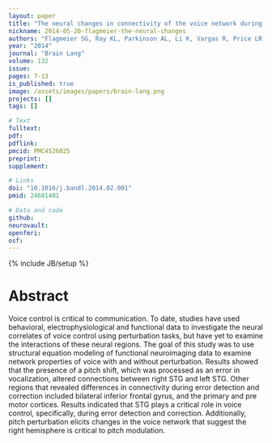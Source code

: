 ```yaml
---
layout: paper
title: "The neural changes in connectivity of the voice network during voice pitch perturbation."
nickname: 2014-05-20-flagmeier-the-neural-changes
authors: "Flagmeier SG, Ray KL, Parkinson AL, Li K, Vargas R, Price LR, Laird AR, Larson CR, Robin DA"
year: "2014"
journal: "Brain Lang"
volume: 132
issue: 
pages: 7-13
is_published: true
image: /assets/images/papers/brain-lang.png
projects: []
tags: []

# Text
fulltext:
pdf:
pdflink:
pmcid: PMC4526025
preprint:
supplement:

# Links
doi: "10.1016/j.bandl.2014.02.001"
pmid: 24681401

# Data and code
github:
neurovault:
openfmri:
osf:
---
```

{% include JB/setup %}

# Abstract

Voice control is critical to communication. To date, studies have used behavioral, electrophysiological and functional data to investigate the neural correlates of voice control using perturbation tasks, but have yet to examine the interactions of these neural regions. The goal of this study was to use structural equation modeling of functional neuroimaging data to examine network properties of voice with and without perturbation. Results showed that the presence of a pitch shift, which was processed as an error in vocalization, altered connections between right STG and left STG. Other regions that revealed differences in connectivity during error detection and correction included bilateral inferior frontal gyrus, and the primary and pre motor cortices. Results indicated that STG plays a critical role in voice control, specifically, during error detection and correction. Additionally, pitch perturbation elicits changes in the voice network that suggest the right hemisphere is critical to pitch modulation.
